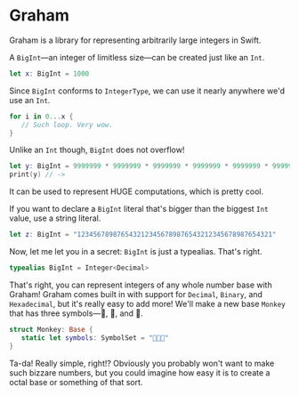 # Graham

Graham is a library for representing arbitrarily large integers in Swift.

A `BigInt`—an integer of limitless size—can be created just like an `Int`.
```swift
let x: BigInt = 1000
```
Since `BigInt` conforms to `IntegerType`, we can use it nearly anywhere we'd use an `Int`.
```swift
for i in 0...x {
   // Such loop. Very wow.
}
```
Unlike an `Int` though, `BigInt` does not overflow!
```swift
let y: BigInt = 9999999 * 9999999 * 9999999 * 9999999 * 9999999 * 9999999
print(y) // -> 
```
It can be used to represent HUGE computations, which is pretty cool.

If you want to declare a `BigInt` literal that's bigger than the biggest `Int` value, use a string literal.
```swift
let z: BigInt = "1234567898765432123456789876543212345678987654321"
```

Now, let me let you in a secret: `BigInt` is just a typealias. That's right.
```swift
typealias BigInt = Integer<Decimal>
```
That's right, you can represent integers of any whole number base with Graham! Graham comes built in with support for `Decimal`, `Binary`, and `Hexadecimal`, but it's really easy to add more! We'll make a new base `Monkey` that has three symbols—🙈, 🙉, and 🙊.
```swift
struct Monkey: Base {
   static let symbols: SymbolSet = "🙈🙉🙊"
}
```
Ta-da! Really simple, right!? Obviously you probably won't want to make such bizzare numbers, but you could imagine how easy it is to create a octal base or something of that sort.
